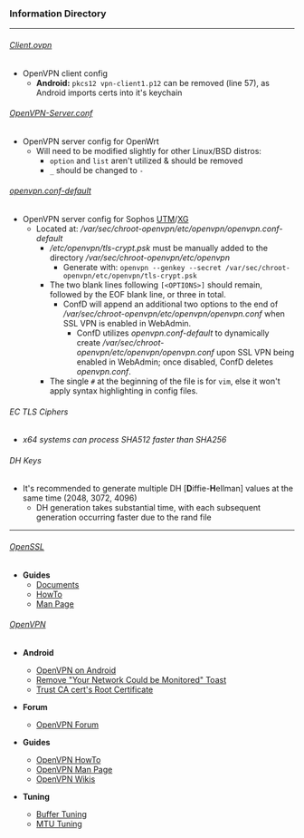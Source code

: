### Information Directory ###
---
###### [Client.ovpn](Client.ovpn) ######
- OpenVPN client config
  - **Android:** `pkcs12 vpn-client1.p12` can be removed (line 57), as Android imports certs into it's keychain

###### [OpenVPN-Server.conf](OpenVPN-Server.conf) ######
- OpenVPN server config for OpenWrt
  - Will need to be modified slightly for other Linux/BSD distros:
    - `option` and `list` aren't utilized & should be removed
    - `_` should be changed to `-`

###### [openvpn.conf-default](openvpn.conf-default) ######
- OpenVPN server config for Sophos [UTM](https://www.sophos.com/en-us/products/unified-threat-management.aspx)/[XG](https://www.sophos.com/en-us/products/next-gen-firewall.aspx)
  - Located at: */var/sec/chroot-openvpn/etc/openvpn/openvpn.conf-default*
    - */etc/openvpn/tls-crypt.psk* must be manually added to the directory */var/sec/chroot-openvpn/etc/openvpn*
      - Generate with: `openvpn --genkey --secret /var/sec/chroot-openvpn/etc/openvpn/tls-crypt.psk`
    - The two blank lines following `[<OPTIONS>]` should remain, followed by the EOF blank line, or three in total.
      - ConfD will append an additional two options to the end of */var/sec/chroot-openvpn/etc/openvpn/openvpn.conf* when SSL VPN is enabled in WebAdmin.
        - ConfD utilizes *openvpn.conf-default* to dynamically create */var/sec/chroot-openvpn/etc/openvpn/openvpn.conf* upon SSL VPN being enabled in WebAdmin; once disabled, ConfD deletes *openvpn.conf*.
    - The single `#` at the beginning of the file is for `vim`, else it won't apply syntax highlighting in config files.

###### EC TLS Ciphers ######
  - *x64 systems can process SHA512 faster than SHA256*

###### DH Keys ######
  - It's recommended to generate multiple DH [**D**iffie-**H**ellman] values at the same time (2048, 3072, 4096)
    - DH generation takes substantial time, with each subsequent generation occurring faster due to the rand file

---

###### [OpenSSL](https://openssl.org) #######
  * **Guides**
    * [Documents](https://www.openssl.org/docs/|OpenSSL)
    * [HowTo](https://www.openssl.org/docs/HOWTO/|OpenSSL)
    * [Man Page](https://www.openssl.org/docs/apps/openssl.html|OpenSSL)

###### [OpenVPN](https://openvpn.net/index.php/open-source/overview.html) ######
  * **Android**
    * [OpenVPN on Android](https://docs.openvpn.net/docs/openvpn-connect/openvpn-connect-android-faq.html)
    * [Remove "Your Network Could be Monitored" Toast](https://forum.xda-developers.com/google-nexus-5/help/howto-install-custom-cert-network-t2533550)
    * [Trust CA cert's Root Certificate](http://wiki.cacert.org/FAQ/ImportRootCert#Android_Phones)

  * **Forum**
    * [OpenVPN Forum](https://forums.openvpn.net/)

  * **Guides**
    * [OpenVPN HowTo](https://openvpn.net/index.php/open-source/documentation/howto.html)
    * [OpenVPN Man Page](https://community.openvpn.net/openvpn/wiki/Openvpn24ManPage)
    * [OpenVPN Wikis](https://community.openvpn.net/openvpn/wiki)

  * **Tuning**
    * [Buffer Tuning](https://winaero.com/blog/speed-up-openvpn-and-get-faster-speed-over-its-channel/)
    * [MTU Tuning](https://community.openvpn.net/openvpn/wiki/Gigabit_Networks_Linux)
